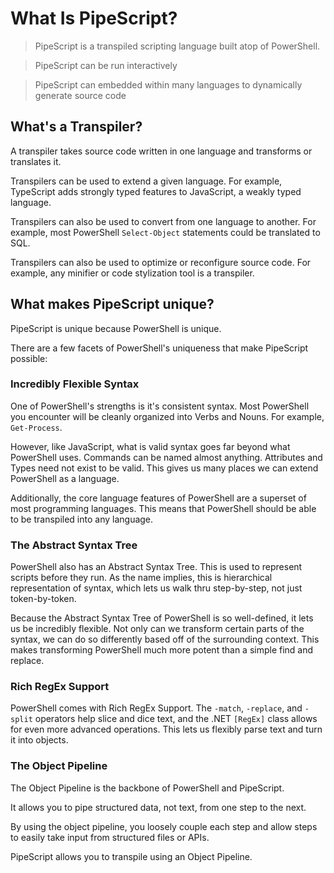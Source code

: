 ﻿# What Is PipeScript?

> PipeScript is a transpiled scripting language built atop of PowerShell.

> PipeScript can be run interactively

> PipeScript can embedded within many languages to dynamically generate source code

## What's a Transpiler?

A transpiler takes source code written in one language and transforms or translates it.

Transpilers can be used to extend a given language.
For example, TypeScript adds strongly typed features to JavaScript, a weakly typed language.

Transpilers can also be used to convert from one language to another.
For example, most PowerShell ```Select-Object``` statements could be translated to SQL.

Transpilers can also be used to optimize or reconfigure source code.
For example, any minifier or code stylization tool is a transpiler. 

## What makes PipeScript unique?

PipeScript is unique because PowerShell is unique.

There are a few facets of PowerShell's uniqueness that make PipeScript possible:

### Incredibly Flexible Syntax

One of PowerShell's strengths is it's consistent syntax.  Most PowerShell you encounter will be cleanly organized into Verbs and Nouns.
For example, ```Get-Process```.

However, like JavaScript, what is valid syntax goes far beyond what PowerShell uses.  Commands can be named almost anything.  Attributes and Types need not exist to be valid.  This gives us many places we can extend PowerShell as a language.

Additionally, the core language features of PowerShell are a superset of most programming languages.  This means that PowerShell should be able to be transpiled into any language.

### The Abstract Syntax Tree

PowerShell also has an Abstract Syntax Tree.  This is used to represent scripts before they run.  As the name implies, this is hierarchical representation of syntax, which lets us walk thru step-by-step, not just token-by-token.

Because the Abstract Syntax Tree of PowerShell is so well-defined, it lets us be incredibly flexible.  Not only can we transform certain parts of the syntax, we can do so differently based off of the surrounding context.  This makes transforming PowerShell much more potent than a simple find and replace.

### Rich RegEx Support

PowerShell comes with Rich RegEx Support.
The ```-match```, ```-replace```, and ```-split``` operators help slice and dice text, and the .NET ```[RegEx]``` class allows for even more advanced operations.  This lets us flexibly parse text and turn it into objects.

### The Object Pipeline

The Object Pipeline is the backbone of PowerShell and PipeScript.

It allows you to pipe structured data, not text, from one step to the next.

By using the object pipeline, you loosely couple each step and allow steps to easily take input from structured files or APIs.

PipeScript allows you to transpile using an Object Pipeline.